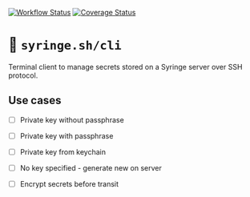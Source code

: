 [![Workflow Status](https://github.com/syringe-sh/cli/actions/workflows/build.yml/badge.svg?branch=main)](https://github.com/syringe-sh/cli/actions/workflows/build.yml?query=branch%3Amain)
[![Coverage Status](https://coveralls.io/repos/github/syringe-sh/cli/badge.svg?branch=main)](https://coveralls.io/github/syringe-sh/cli?branch=main)

# 💉 `syringe.sh/cli`

Terminal client to manage secrets stored on a Syringe server over SSH protocol.

## Use cases

- [ ] Private key without passphrase
- [ ] Private key with passphrase
- [ ] Private key from keychain

- [ ] No key specified - generate new on server

- [ ] Encrypt secrets before transit
